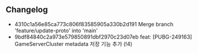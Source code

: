 ## Changelog   
* 4310c1a56e85ca773c806f83585905a330b2d191 Merge branch 'feature/update-proto' into 'main'   
* 9bdf84840c2a973e579850891dbf2970c23d07eb feat: [PUBG-249163] GameServerCluster metadata 저장 기능 추가 (!4)
